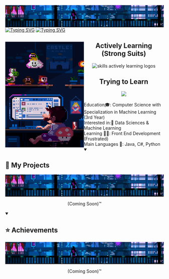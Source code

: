 <div class="body">
<img align="center" src="assets/Header.gif"/>
<a href="https://git.io/typing-svg"><img src="https://readme-typing-svg.herokuapp.com?font=Roboto&weight=900&size=40&duration=2500&pause=250&color=FFFFFF&center=true&vCenter=true&repeat=false&random=true&width=1068&height=80&lines=Hi!+I'm+Clarence+Robedillo+(R3noir)" alt="Typing SVG" /></a>
<a href="https://git.io/typing-svg"><img src="https://readme-typing-svg.herokuapp.com?font=Roboto&size=28&duration=1&color=FFFFFF&center=true&vCenter=true&repeat=false&random=true&width=1068&height=70&lines=Aspiring+Machine+Learning+Engineer+from+the+Philippines" alt="Typing SVG" /></a>
<div>
<img align="left" src="assets/Left.gif" width="250" height="335">
<div class="row" align="center">
  <h2> <strong> Actively Learning (Strong Suits)</strong></h2>
  <p align="center">
    <img src="https://skillicons.dev/icons?i=java,cs,py,tensorflow,mysql,pr,ps" title="skills actively learning logos">
  </p>
<p align="center">
  <h2> <strong> Trying to Learn </strong></h2>
  <img src="https://skillicons.dev/icons?i=html,css,js,laravel,react,bootstrap,ts,rust,go,pytorch">
</p>
</div>
Education🎓: Computer Science with Specialization in Machine Learning (3rd Year)
<br>
Interested in:🔎 Data Sciences & Machine Learning
<br>
Learning 👨‍💻: Front End Development (Frustrated)
<br>
Main Languages 📝: Java, C#, Python
<br>
</div>
<details open> 
  <summary><h2>📘 My Projects</h2></summary>
  <img align="center" src="assets/Header.gif"/>
  <p align="Center">
    (Coming Soon)™️
  </p>
</details>
<details open> 
  <summary><h2>⭐ Achievements</h2></summary>
  <img align="center" src="assets/Header.gif"/>
  <p align="Center">
    (Coming Soon)™️
  </p>
</details>

</div>